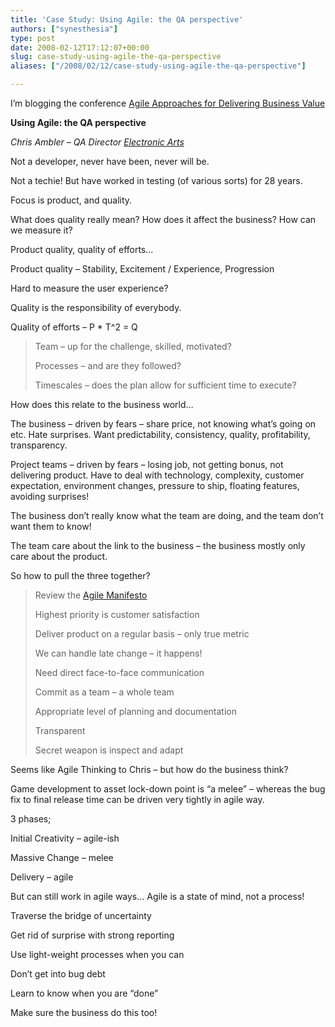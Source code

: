 ```yaml
---
title: 'Case Study: Using Agile: the QA perspective'
authors: ["synesthesia"]
type: post
date: 2008-02-12T17:12:07+00:00
slug: case-study-using-agile-the-qa-perspective 
aliases: ["/2008/02/12/case-study-using-agile-the-qa-perspective"]

---
```

I’m blogging the conference [Agile Approaches for Delivering Business Value][1]

**Using Agile: the QA perspective** 

_Chris Ambler – QA Director [Electronic Arts][2]_

Not a developer, never have been, never will be.

Not a techie! But have worked in testing (of various sorts) for 28 years.

Focus is product, and quality.

What does quality really mean? How does it affect the business? How can we measure it?

<!--more-->

Product quality, quality of efforts…

Product quality – Stability, Excitement / Experience, Progression

Hard to measure the user experience?

Quality is the responsibility of everybody.

Quality of efforts – P * T^2 = Q

> Team – up for the challenge, skilled, motivated?
> 
> Processes – and are they followed?
> 
> Timescales – does the plan allow for sufficient time to execute?

How does this relate to the business world…

The business – driven by fears – share price, not knowing what’s going on etc. Hate surprises. Want predictability, consistency, quality, profitability, transparency.

Project teams – driven by fears – losing job, not getting bonus, not delivering product. Have to deal with technology, complexity, customer expectation, environment changes, pressure to ship, floating features, avoiding surprises!

The business don’t really know what the team are doing, and the team don’t want them to know!

The team care about the link to the business – the business mostly only care about the product.

So how to pull the three together?

> Review the [Agile Manifesto][3]
> 
> Highest priority is customer satisfaction
> 
> Deliver product on a regular basis – only true metric
> 
> We can handle late change – it happens!
> 
> Need direct face-to-face communication
> 
> Commit as a team – a whole team
> 
> Appropriate level of planning and documentation
> 
> Transparent
> 
> Secret weapon is inspect and adapt

Seems like Agile Thinking to Chris – but how do the business think?

Game development to asset lock-down point is “a melee” – whereas the bug fix to final release time can be driven very tightly in agile way.

3 phases;

Initial Creativity – agile-ish

Massive Change – melee

Delivery – agile

But can still work in agile ways… Agile is a state of mind, not a process!

Traverse the bridge of uncertainty

Get rid of surprise with strong reporting

Use light-weight processes when you can

Don&#8217;t get into bug debt

Learn to know when you are &#8220;done&#8221;

Make sure the business do this too!

 [1]: https://www.unicom.co.uk/product_detail.asp?prdid=1547
 [2]: https://www.ea.com/
 [3]: https://agilemanifesto.org/